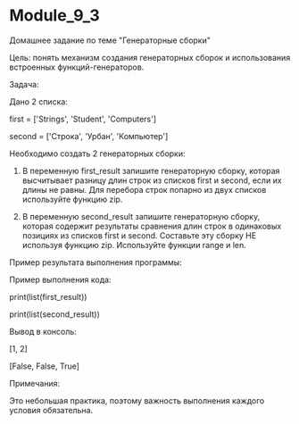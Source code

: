 # Module_9_3
Домашнее задание по теме "Генераторные сборки"

Цель: понять механизм создания генераторных сборок и использования встроенных функций-генераторов.

Задача:

Дано 2 списка:

first = ['Strings', 'Student', 'Computers']

second = ['Строка', 'Урбан', 'Компьютер']

Необходимо создать 2 генераторных сборки:

 1. В переменную first_result запишите генераторную сборку, которая высчитывает разницу длин строк из списков first и second, если их длины не равны. Для перебора строк попарно из двух списков используйте функцию zip.

 2. В переменную second_result запишите генераторную сборку, которая содержит результаты сравнения длин строк в одинаковых позициях из списков first и second. Составьте эту сборку НЕ используя функцию zip. Используйте функции range и len.


Пример результата выполнения программы:

Пример выполнения кода:

print(list(first_result))

print(list(second_result))

Вывод в консоль:

[1, 2]

[False, False, True]

Примечания:

Это небольшая практика, поэтому важность выполнения каждого условия обязательна.
